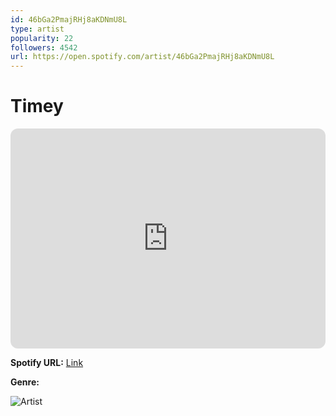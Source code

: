 ```yaml
---
id: 46bGa2PmajRHj8aKDNmU8L
type: artist
popularity: 22
followers: 4542
url: https://open.spotify.com/artist/46bGa2PmajRHj8aKDNmU8L
---
```

# Timey

<iframe style="border-radius:12px" src="https://open.spotify.com/embed/artist/46bGa2PmajRHj8aKDNmU8L" width="100%" height="352" frameBorder="0" allowfullscreen="" allow="autoplay; clipboard-write; encrypted-media; fullscreen; picture-in-picture" loading="lazy"></iframe>

**Spotify URL:** [Link](https://open.spotify.com/artist/46bGa2PmajRHj8aKDNmU8L)

**Genre:** 

![Artist](https://i.scdn.co/image/ab6761610000e5ebb303a18d788a1e342e4d3162)
